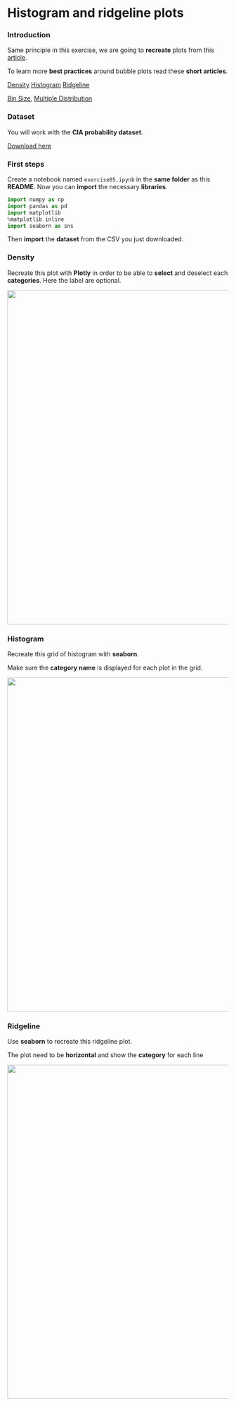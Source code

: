 # Histogram and ridgeline plots
### Introduction

Same principle in this exercise, we are going to **recreate** plots from this [article](https://www.data-to-viz.com/story/OneNumOneCatSeveralObs.html).

To learn more **best practices** around bubble plots read these **short articles**.

[Density](https://www.data-to-viz.com/graph/density.html)
[Histogram](https://www.data-to-viz.com/graph/histogram.html)
[Ridgeline](https://www.data-to-viz.com/graph/ridgeline.html)

[Bin Size](https://www.data-to-viz.com/caveat/bin_size.html),
[Multiple Distribution](https://www.data-to-viz.com/caveat/multi_distribution.html)


### Dataset

You will work with the **CIA probability dataset**.

[Download here](https://raw.githubusercontent.com/zonination/perceptions/master/probly.csv)

### First steps

Create a notebook named `exercise05.ipynb` in the **same folder** as this **README**.
Now you can **import** the necessary **libraries**.

```python
import numpy as np
import pandas as pd
import matplotlib
%matplotlib inline
import seaborn as sns
```

Then **import** the **dataset** from the CSV you just downloaded.

### Density

Recreate this plot with **Plotly** in order to be able to **select** and deselect each **categories**.
Here the label are optional.

<img src="https://www.data-to-viz.com/story/OneNumOneCatSeveralObs_files/figure-html/unnamed-chunk-4-1.png" width="760">

### Histogram

Recreate this grid of histogram with **seaborn**.

Make sure the **category name** is displayed for each plot in the grid.

<img src="https://www.data-to-viz.com/story/OneNumOneCatSeveralObs_files/figure-html/unnamed-chunk-6-1.png" width="760">

### Ridgeline

Use **seaborn** to recreate this ridgeline plot.

The plot need to be **horizontal** and show the **category** for each line

<img src="https://www.data-to-viz.com/story/OneNumOneCatSeveralObs_files/figure-html/unnamed-chunk-7-1.png" width="760">
